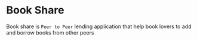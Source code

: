 # Book Share
Book share is `Peer to Peer` lending application that help book lovers to add and borrow books from other peers
